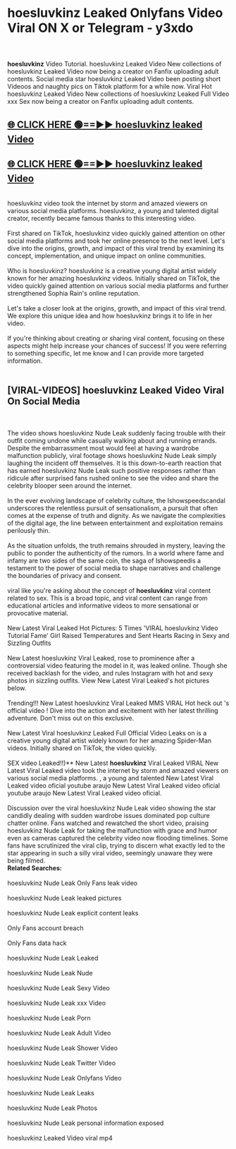 <h1> hoesluvkinz Leaked Onlyfans Video Viral ON X or Telegram - y3xdo </h1>

# 
<br>
<strong>hoesluvkinz</strong> Video Tutorial. hoesluvkinz Leaked Video New collections of  hoesluvkinz Leaked Video now being a creator on Fanfix uploading adult contents. Social media star hoesluvkinz Leaked Video been posting short Videoos and naughty pics on Tiktok platform for a while now. Viral Hot hoesluvkinz Leaked Video New collections of hoesluvkinz Leaked Full Video xxx Sex now being a creator on Fanfix uploading adult contents.
<br>

## [🌐 CLICK HERE 🟢==►► hoesluvkinz leaked Video ](https://onlyclips.site?title=hoesluvkinz&ref=git)


## [🌐 CLICK HERE 🟢==►► hoesluvkinz leaked Video ](https://onlyclips.site?title=hoesluvkinz&ref=git)

<br>
hoesluvkinz video took the internet by storm and amazed viewers on various social media platforms. hoesluvkinz, a young and talented digital creator, recently became famous thanks to this interesting video.
<br><br>
First shared on TikTok, hoesluvkinz video quickly gained attention on other social media platforms and took her online presence to the next level. Let's dive into the origins, growth, and impact of this viral trend by examining its concept, implementation, and unique impact on online communities.
<br><br>
Who is hoesluvkinz? hoesluvkinz is a creative young digital artist widely known for her amazing hoesluvkinz videos. Initially shared on TikTok, the video quickly gained attention on various social media platforms and further strengthened Sophia Rain's online reputation.
<br><br>
Let's take a closer look at the origins, growth, and impact of this viral trend. We explore this unique idea and how hoesluvkinz brings it to life in her video.
<br><br>
If you're thinking about creating or sharing viral content, focusing on these aspects might help increase your chances of success! If you were referring to something specific, let me know and I can provide more targeted information.
<br><br>
<h2>[VIRAL-VIDEOS] hoesluvkinz Leaked Video Viral On Social Media</h2>
<br><br>
The video shows hoesluvkinz Nude Leak suddenly facing trouble with their outfit coming undone while casually walking about and running errands. Despite the embarrassment most would feel at having a wardrobe malfunction publicly, viral footage shows hoesluvkinz Nude Leak simply laughing the incident off themselves. It is this down-to-earth reaction that has earned hoesluvkinz Nude Leak such positive responses rather than ridicule after surprised fans rushed online to see the video and share the celebrity blooper seen around the internet.
<br><br>
In the ever evolving landscape of celebrity culture, the Ishowspeedscandal underscores the relentless pursuit of sensationalism, a pursuit that often comes at the expense of truth and dignity. As we navigate the complexities of the digital age, the line between entertainment and exploitation remains perilously thin.
<br><br>
As the situation unfolds, the truth remains shrouded in mystery, leaving the public to ponder the authenticity of the rumors. In a world where fame and infamy are two sides of the same coin, the saga of Ishowspeedis a testament to the power of social media to shape narratives and challenge the boundaries of privacy and consent.
<br><br>
viral like you're asking about the concept of <strong>hoesluvkinz</strong> viral content related to sex. This is a broad topic, and viral content can range from educational articles and informative videos to more sensational or provocative material.
<br><br>
New Latest Viral Leaked Hot Pictures: 5 Times 'VIRAL hoesluvkinz Video Tutorial Fame' Girl Raised Temperatures and Sent Hearts Racing in Sexy and Sizzling Outfits
<br><br>
New Latest hoesluvkinz Viral Leaked, rose to prominence after a controversial video featuring the model in it, was leaked online. Though she received backlash for the video, and rules Instagram with hot and sexy photos in sizzling outfits. View New Latest Viral Leaked's hot pictures below.
<br><br>
Trending!!! New Latest hoesluvkinz Viral Leaked MMS VIRAL Hot heck out 's official video ! Dive into the action and excitement with her latest thrilling adventure. Don't miss out on this exclusive.
<br><br>
New Latest Viral hoesluvkinz Leaked Full Official Video Leaks on  is a creative young digital artist widely known for her amazing Spider-Man videos. Initially shared on TikTok, the video quickly.
<br><br>
SEX video Leaked!!)** New Latest <strong>hoesluvkinz</strong> Viral Leaked VIRAL New Latest Viral Leaked video took the internet by storm and amazed viewers on various social media platforms. , a young and talented New Latest Viral Leaked video oficial youtube araujo New Latest Viral Leaked video oficial youtube araujo New Latest Viral Leaked video oficial.
<br><br>
Discussion over the viral hoesluvkinz Nude Leak video showing the star candidly dealing with sudden wardrobe issues dominated pop culture chatter online. Fans watched and rewatched the short video, praising hoesluvkinz Nude Leak for taking the malfunction with grace and humor even as cameras captured the celebrity video now flooding timelines. Some fans have scrutinized the viral clip, trying to discern what exactly led to the star appearing in such a silly viral video, seemingly unaware they were being filmed.
<br>
<strong>Related Searches:</strong>
<br><br>
hoesluvkinz Nude Leak Only Fans leak video
<br><br>
hoesluvkinz Nude Leak leaked pictures
<br><br>
hoesluvkinz Nude Leak explicit content leaks
<br><br>
Only Fans account breach
<br><br>
Only Fans data hack
<br><br>
hoesluvkinz Nude Leak Leaked
<br><br>
hoesluvkinz Nude Leak Nude
<br><br>
hoesluvkinz Nude Leak Sexy Video
<br><br>
hoesluvkinz Nude Leak xxx Video
<br><br>
hoesluvkinz Nude Leak Porn
<br><br>
hoesluvkinz Nude Leak Adult Video
<br><br>
hoesluvkinz Nude Leak Shower Video
<br><br>
hoesluvkinz Nude Leak Twitter Video
<br><br>
hoesluvkinz Nude Leak Onlyfans Video
<br><br>
hoesluvkinz Nude Leak Leaks
<br><br>
hoesluvkinz Nude Leak Photos
<br><br>
hoesluvkinz Nude Leak personal information exposed
<br><br>
hoesluvkinz Leaked Video viral mp4